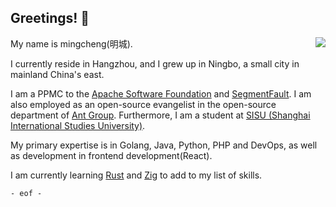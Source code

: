 ## Greetings! 👋

<img src="https://github-readme-stats.vercel.app/api?username=mingcheng&show_icons=true&theme=&hide_title=true" align="right" />

My name is mingcheng(明城). 

I currently reside in Hangzhou, and I grew up in Ningbo, a small city in mainland China's east.

I am a PPMC to the [Apache Software Foundation](https://apache.org/) and [SegmentFault](https://segmentfault.com/). I am also employed as an open-source evangelist in the open-source department of [Ant Group](https://github.com/antgroup). Furthermore, I am a student at [SISU (Shanghai International Studies University)](https://shisu.edu.cn).

My primary expertise is in Golang, Java, Python, PHP and DevOps, as well as development in frontend development(React).

I am currently learning [Rust](https://www.rust-lang.org/) and [Zig](https://ziglang.org/) to add to my list of skills.

`- eof -`
